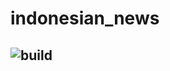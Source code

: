 # indonesian_news
![build](https://github.com/arnoldschan/indonesian_news/workflows/Python%20package/badge.svg)
---
